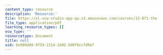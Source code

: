 ```yaml
---
content_type: resource
description: 'Resource:'
file: https://ol-ocw-studio-app-qa.s3.amazonaws.com/courses/15-071-the-analytics-edge-spring-2017/be980d089f5912141b025d0f8ccfd9e7_Unit1_IntroductionR_AllSlides.pdf
file_type: application/pdf
learning_resource_types: []
ocw_type: ''
resourcetype: Document
title: null
uid: be980d08-9f59-1214-1b02-5d0f8ccfd9e7
---
```


